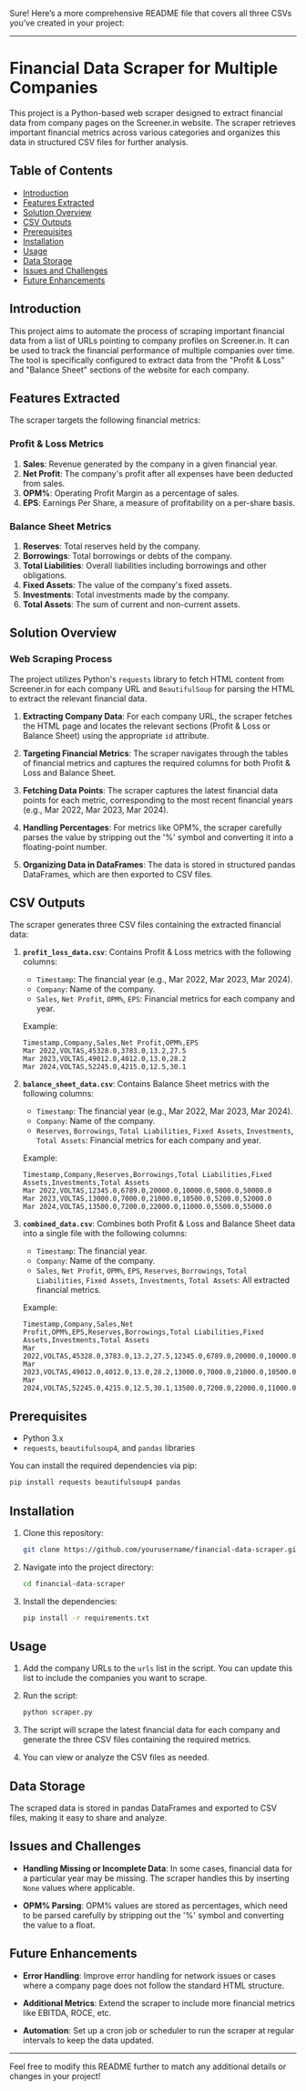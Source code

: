 Sure! Here’s a more comprehensive README file that covers all three CSVs you’ve created in your project:

---

# Financial Data Scraper for Multiple Companies

This project is a Python-based web scraper designed to extract financial data from company pages on the Screener.in website. The scraper retrieves important financial metrics across various categories and organizes this data in structured CSV files for further analysis.

## Table of Contents
- [Introduction](#introduction)
- [Features Extracted](#features-extracted)
- [Solution Overview](#solution-overview)
- [CSV Outputs](#csv-outputs)
- [Prerequisites](#prerequisites)
- [Installation](#installation)
- [Usage](#usage)
- [Data Storage](#data-storage)
- [Issues and Challenges](#issues-and-challenges)
- [Future Enhancements](#future-enhancements)

## Introduction

This project aims to automate the process of scraping important financial data from a list of URLs pointing to company profiles on Screener.in. It can be used to track the financial performance of multiple companies over time. The tool is specifically configured to extract data from the "Profit & Loss" and "Balance Sheet" sections of the website for each company.

## Features Extracted

The scraper targets the following financial metrics:

### Profit & Loss Metrics
1. **Sales**: Revenue generated by the company in a given financial year.
2. **Net Profit**: The company's profit after all expenses have been deducted from sales.
3. **OPM%**: Operating Profit Margin as a percentage of sales.
4. **EPS**: Earnings Per Share, a measure of profitability on a per-share basis.

### Balance Sheet Metrics
1. **Reserves**: Total reserves held by the company.
2. **Borrowings**: Total borrowings or debts of the company.
3. **Total Liabilities**: Overall liabilities including borrowings and other obligations.
4. **Fixed Assets**: The value of the company's fixed assets.
5. **Investments**: Total investments made by the company.
6. **Total Assets**: The sum of current and non-current assets.

## Solution Overview

### Web Scraping Process

The project utilizes Python's `requests` library to fetch HTML content from Screener.in for each company URL and `BeautifulSoup` for parsing the HTML to extract the relevant financial data.

1. **Extracting Company Data**: For each company URL, the scraper fetches the HTML page and locates the relevant sections (Profit & Loss or Balance Sheet) using the appropriate `id` attribute.

2. **Targeting Financial Metrics**: The scraper navigates through the tables of financial metrics and captures the required columns for both Profit & Loss and Balance Sheet.

3. **Fetching Data Points**: The scraper captures the latest financial data points for each metric, corresponding to the most recent financial years (e.g., Mar 2022, Mar 2023, Mar 2024).

4. **Handling Percentages**: For metrics like OPM%, the scraper carefully parses the value by stripping out the '%' symbol and converting it into a floating-point number.

5. **Organizing Data in DataFrames**: The data is stored in structured pandas DataFrames, which are then exported to CSV files.

## CSV Outputs

The scraper generates three CSV files containing the extracted financial data:

1. **`profit_loss_data.csv`**: Contains Profit & Loss metrics with the following columns:
   - `Timestamp`: The financial year (e.g., Mar 2022, Mar 2023, Mar 2024).
   - `Company`: Name of the company.
   - `Sales`, `Net Profit`, `OPM%`, `EPS`: Financial metrics for each company and year.

   Example:
   ```
   Timestamp,Company,Sales,Net Profit,OPM%,EPS
   Mar 2022,VOLTAS,45328.0,3783.0,13.2,27.5
   Mar 2023,VOLTAS,49012.0,4012.0,13.0,28.2
   Mar 2024,VOLTAS,52245.0,4215.0,12.5,30.1
   ```

2. **`balance_sheet_data.csv`**: Contains Balance Sheet metrics with the following columns:
   - `Timestamp`: The financial year (e.g., Mar 2022, Mar 2023, Mar 2024).
   - `Company`: Name of the company.
   - `Reserves`, `Borrowings`, `Total Liabilities`, `Fixed Assets`, `Investments`, `Total Assets`: Financial metrics for each company and year.

   Example:
   ```
   Timestamp,Company,Reserves,Borrowings,Total Liabilities,Fixed Assets,Investments,Total Assets
   Mar 2022,VOLTAS,12345.0,6789.0,20000.0,10000.0,5000.0,50000.0
   Mar 2023,VOLTAS,13000.0,7000.0,21000.0,10500.0,5200.0,52000.0
   Mar 2024,VOLTAS,13500.0,7200.0,22000.0,11000.0,5500.0,55000.0
   ```

3. **`combined_data.csv`**: Combines both Profit & Loss and Balance Sheet data into a single file with the following columns:
   - `Timestamp`: The financial year.
   - `Company`: Name of the company.
   - `Sales`, `Net Profit`, `OPM%`, `EPS`, `Reserves`, `Borrowings`, `Total Liabilities`, `Fixed Assets`, `Investments`, `Total Assets`: All extracted financial metrics.

   Example:
   ```
   Timestamp,Company,Sales,Net Profit,OPM%,EPS,Reserves,Borrowings,Total Liabilities,Fixed Assets,Investments,Total Assets
   Mar 2022,VOLTAS,45328.0,3783.0,13.2,27.5,12345.0,6789.0,20000.0,10000.0,5000.0,50000.0
   Mar 2023,VOLTAS,49012.0,4012.0,13.0,28.2,13000.0,7000.0,21000.0,10500.0,5200.0,52000.0
   Mar 2024,VOLTAS,52245.0,4215.0,12.5,30.1,13500.0,7200.0,22000.0,11000.0,5500.0,55000.0
   ```

## Prerequisites

- Python 3.x
- `requests`, `beautifulsoup4`, and `pandas` libraries

You can install the required dependencies via pip:
```bash
pip install requests beautifulsoup4 pandas
```

## Installation

1. Clone this repository:
   ```bash
   git clone https://github.com/yourusername/financial-data-scraper.git
   ```

2. Navigate into the project directory:
   ```bash
   cd financial-data-scraper
   ```

3. Install the dependencies:
   ```bash
   pip install -r requirements.txt
   ```

## Usage

1. Add the company URLs to the `urls` list in the script. You can update this list to include the companies you want to scrape.

2. Run the script:
   ```bash
   python scraper.py
   ```

3. The script will scrape the latest financial data for each company and generate the three CSV files containing the required metrics.

4. You can view or analyze the CSV files as needed.

## Data Storage

The scraped data is stored in pandas DataFrames and exported to CSV files, making it easy to share and analyze.

## Issues and Challenges

- **Handling Missing or Incomplete Data**: In some cases, financial data for a particular year may be missing. The scraper handles this by inserting `None` values where applicable.
  
- **OPM% Parsing**: OPM% values are stored as percentages, which need to be parsed carefully by stripping out the '%' symbol and converting the value to a float.

## Future Enhancements

- **Error Handling**: Improve error handling for network issues or cases where a company page does not follow the standard HTML structure.
  
- **Additional Metrics**: Extend the scraper to include more financial metrics like EBITDA, ROCE, etc.
  
- **Automation**: Set up a cron job or scheduler to run the scraper at regular intervals to keep the data updated.

---

Feel free to modify this README further to match any additional details or changes in your project!

